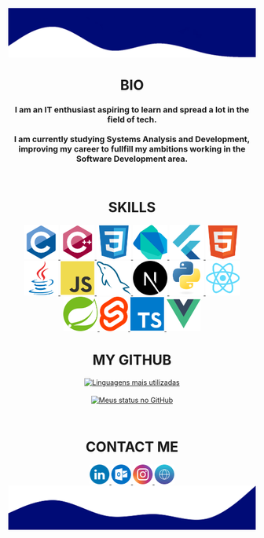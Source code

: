 <html>
   <body>
   <a href="#">
      <img align="center" src="./assets/top.png" alt="My Github Stats">
   </a>

   <h1 align="center">BIO</h1>
   <h3 align="center">
      I am an IT enthusiast aspiring to learn and spread a lot in the field of tech.
      <br /><br />
      I am currently studying Systems Analysis and Development, improving my
      career to fullfill my ambitions working in the Software Development area.
   </h3>
   <br />

   <div align="center" style="display:inline-block">
      <h1>SKILLS</h1>
      <a href="https://github.com/search?q=user%3ABecero+c">
         <img height="70" title="C" src="./assets/c.svg">
      </a>
      <a href="https://github.com/search?q=user%3ABecero+cpp">
         <img height="70" title="C++" src="./assets/cpp.svg">
      </a>
      <a href="https://github.com/search?q=user%3ABecero+css">
         <img height="70" title="CSS3" src="./assets/css.svg">
      </a>
      <a href="https://github.com/search?q=user%3ABecero+dart">
         <img height="70" title="Dart" src="./assets/dart.svg">
      </a>
      <a href="https://github.com/search?q=user%3ABecero+flutter">
         <img height="70" title="Flutter" src="./assets/flutter.svg">
      </a>
      <a href="https://github.com/Becero?tab=repositories&language=html">
         <img height="70" title="HTML5" src="./assets/html.svg">
      </a>
      <a href="https://github.com/search?q=user%3ABecero+java">
         <img height="70" title="Java" src="./assets/java.svg"> 
      </a>
      <a href="https://github.com/search?q=user%3ABecero+javascript">
         <img height="70" title="JavaScript" src="./assets/js.svg">
      </a>
      <a href="https://github.com/search?q=user%3ABecero+sql">
         <img height="70" title="MySQL" src="./assets/mysql.svg">
      </a>
      <a href="https://nextjs.org/">
         <img height="70" title="Next.js" src="./assets/next.svg">
      </a>
      <a href="https://github.com/search?q=user%3ABecero+python">
         <img height="70" title="Python" src="./assets/python.svg">
      </a>
      <a href="https://github.com/search?q=user%3ABecero+react">
         <img height="70" title="React" src="./assets/react.svg">
      </a>
      <a href="https://github.com/search?q=user%3ABecero+spring">
         <img height="70" title="Spring Boot" src="./assets/spring.svg">
      </a>
      <a href="https://github.com/search?q=user%3ABecero+svelte">
         <img height="70" title="Svelte" src="./assets/svelte.svg">
      </a>
      <a href="https://github.com/search?q=user%3ABecero+typescript">
         <img height="70" title="TypeScript" src="./assets/typescript.svg">
      </a>
      <a href="https://github.com/search?q=user%3ABecero+vue">
         <img height="70" title="Vue.js" src="./assets/vue.svg">
      </a>
   </div>
   <br />

   <div align="center">
      <h1>MY GITHUB</h1>
      <a href="https://github.com/Becero?tab=repositories">
         <img align="center" src="https://github-readme-stats-alpha-ashen.vercel.app/api/top-langs/?username=Becero&langs_count=10&layout=compact&theme=algolia" alt="Linguagens mais utilizadas">
      </a>
      <br /><br />
      <a href="https://github.com/Becero?tab=repositories">
         <img align="center" src="https://github-readme-stats-alpha-ashen.vercel.app/api?username=Becero&count_private=true&show_icons=true&hide=issues&theme=algolia" alt="Meus status no GitHub">
      </a>
      </p>
   </div>

   <br />

   <h1 align="center">CONTACT ME</h1>
   <div align="center">
      <a target="_blank" href="https://www.linkedin.com/in/heltonricardo/">
         <img src="./assets/linkedin.svg" width="40" height="40"/>
      </a>
      <a target="_blank" href="mailto:helton_ricardo13@hotmail.com">
         <img src="./assets/outlook.svg" width="40" height="40"/>
      </a>
      <a target="_blank" href="https://www.instagram.com/helton.x/">
         <img src="./assets/instagram.svg" width="40" height="40"/>
      </a>
      <a target="_blank" href="https://heltonricardo.github.io/">
         <img src="./assets/website.svg" width="40" height="40"/>
      </a>
   </div>

   <a href="#">
      <img align="center" src="./assets/bottom.png" alt="My Github Stats">
   </a>
   </body>
</html>
